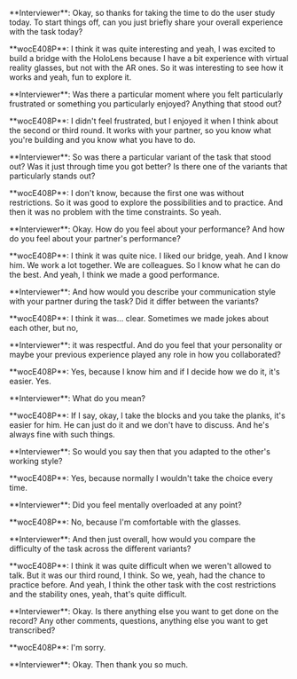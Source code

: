 \*\*Interviewer\*\*: Okay, so thanks for taking the time to do the user study today. To start things off, can you just briefly share your overall experience with the task today?

\*\*wocE408P\*\*: I think it was quite interesting and yeah, I was excited to build a bridge with the HoloLens because I have a bit experience with virtual reality glasses, but not with the AR ones. So it was interesting to see how it works and yeah, fun to explore it.

\*\*Interviewer\*\*: Was there a particular moment where you felt particularly frustrated or something you particularly enjoyed? Anything that stood out?

\*\*wocE408P\*\*: I didn't feel frustrated, but I enjoyed it when I think about the second or third round. It works with your partner, so you know what you're building and you know what you have to do.

\*\*Interviewer\*\*: So was there a particular variant of the task that stood out? Was it just through time you got better? Is there one of the variants that particularly stands out?

\*\*wocE408P\*\*: I don't know, because the first one was without restrictions. So it was good to explore the possibilities and to practice. And then it was no problem with the time constraints. So yeah.

\*\*Interviewer\*\*: Okay. How do you feel about your performance? And how do you feel about your partner's performance?

\*\*wocE408P\*\*: I think it was quite nice. I liked our bridge, yeah. And I know him. We work a lot together. We are colleagues. So I know what he can do the best. And yeah, I think we made a good performance.

\*\*Interviewer\*\*: And how would you describe your communication style with your partner during the task? Did it differ between the variants?

\*\*wocE408P\*\*: I think it was... clear. Sometimes we made jokes about each other, but no,

\*\*Interviewer\*\*: it was respectful. And do you feel that your personality or maybe your previous experience played any role in how you collaborated?

\*\*wocE408P\*\*: Yes, because I know him and if I decide how we do it, it's easier. Yes.

\*\*Interviewer\*\*: What do you mean?

\*\*wocE408P\*\*: If I say, okay, I take the blocks and you take the planks, it's easier for him. He can just do it and we don't have to discuss. And he's always fine with such things.

\*\*Interviewer\*\*: So would you say then that you adapted to the other's working style?

\*\*wocE408P\*\*: Yes, because normally I wouldn't take the choice every time.

\*\*Interviewer\*\*: Did you feel mentally overloaded at any point?

\*\*wocE408P\*\*: No, because I'm comfortable with the glasses.

\*\*Interviewer\*\*: And then just overall, how would you compare the difficulty of the task across the different variants?

\*\*wocE408P\*\*: I think it was quite difficult when we weren't allowed to talk. But it was our third round, I think. So we, yeah, had the chance to practice before. And yeah, I think the other task with the cost restrictions and the stability ones, yeah, that's quite difficult.

\*\*Interviewer\*\*: Okay. Is there anything else you want to get done on the record? Any other comments, questions, anything else you want to get transcribed?

\*\*wocE408P\*\*: I'm sorry.

\*\*Interviewer\*\*: Okay. Then thank you so much.

